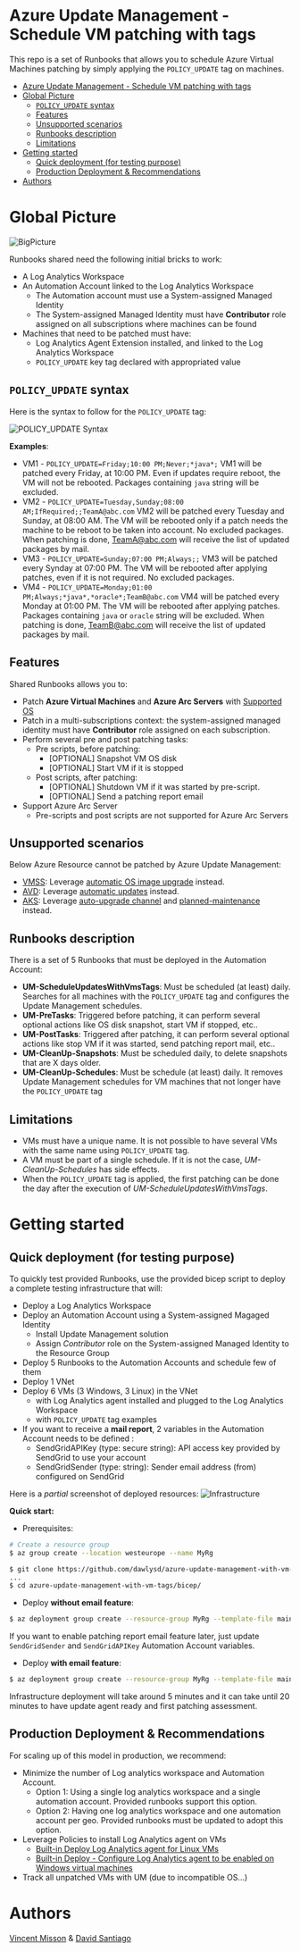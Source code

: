 # Azure Update Management - Schedule VM patching with tags 

This repo is a set of Runbooks that allows you to schedule Azure Virtual Machines patching by simply applying the `POLICY_UPDATE` tag on machines.

- [Azure Update Management - Schedule VM patching with tags](#azure-update-management---schedule-vm-patching-with-tags)
- [Global Picture](#global-picture)
  - [`POLICY_UPDATE` syntax](#policy_update-syntax)
  - [Features](#features)
  - [Unsupported scenarios](#unsupported-scenarios)
  - [Runbooks description](#runbooks-description)
  - [Limitations](#limitations)
- [Getting started](#getting-started)
  - [Quick deployment (for testing purpose)](#quick-deployment-for-testing-purpose)
  - [Production Deployment & Recommendations](#production-deployment--recommendations)
- [Authors](#authors)

# Global Picture


![BigPicture](docs/update-management-big-picture.png)

Runbooks shared need the following initial bricks to work:
* A Log Analytics Workspace
* An Automation Account linked to the Log Analytics Workspace
  * The Automation account must use a System-assigned Managed Identity
  * The System-assigned Managed Identity must have **Contributor** role assigned on all subscriptions where machines can be found
* Machines that need to be patched must have:
  * Log Analytics Agent Extension installed, and linked to the Log Analytics Workspace
  * `POLICY_UPDATE` key tag declared with appropriated value


## `POLICY_UPDATE` syntax 

Here is the syntax to follow for the `POLICY_UPDATE` tag:

![POLICY_UPDATE Syntax](docs/tag_syntax.png) 

**Examples**:
* VM1 - `POLICY_UPDATE=Friday;10:00 PM;Never;*java*;` VM1 will be patched every Friday, at 10:00 PM. Even if updates require reboot, the VM will not be rebooted. Packages containing `java` string will be excluded.
* VM2 - `POLICY_UPDATE=Tuesday,Sunday;08:00 AM;IfRequired;;TeamA@abc.com` VM2 will be patched every Tuesday and Sunday, at 08:00 AM. The VM will be rebooted only if a patch needs the machine to be reboot to be taken into account. No excluded packages. When patching is done, TeamA@abc.com will receive the list of updated packages by mail.
* VM3 - `POLICY_UPDATE=Sunday;07:00 PM;Always;;` VM3 will be patched every Synday at 07:00 PM. The VM will be rebooted after applying patches, even if it is not required. No excluded packages.
* VM4 - `POLICY_UPDATE=Monday;01:00 PM;Always;*java*,*oracle*;TeamB@abc.com` VM4 will be patched every Monday at 01:00 PM. The VM will be rebooted after applying patches. Packages containing `java` or `oracle` string will be excluded. When patching is done, TeamB@abc.com will receive the list of updated packages by mail.

## Features

Shared Runbooks allows you to:
* Patch **Azure Virtual Machines** and **Azure Arc Servers** with [Supported OS](https://docs.microsoft.com/en-us/azure/automation/update-management/operating-system-requirements#supported-operating-systems)
* Patch in a multi-subscriptions context: the system-assigned managed identity must have **Contributor** role assigned on each subscription.
* Perform several pre and post patching tasks:
  * Pre scripts, before patching:
    * [OPTIONAL] Snapshot VM OS disk 
    * [OPTIONAL] Start VM if it is stopped 
  * Post scripts, after patching:
    * [OPTIONAL] Shutdown VM if it was started by pre-script.
    * [OPTIONAL] Send a patching report email
* Support Azure Arc Server
  * Pre-scripts and post scripts are not supported for Azure Arc Servers

## Unsupported scenarios

Below Azure Resource cannot be patched by Azure Update Management:
* [VMSS](https://docs.microsoft.com/en-us/azure/virtual-machine-scale-sets/overview): Leverage [automatic OS image upgrade](https://docs.microsoft.com/en-us/azure/virtual-machine-scale-sets/virtual-machine-scale-sets-automatic-upgrade) instead.
* [AVD](https://docs.microsoft.com/en-us/azure/virtual-desktop/): Leverage [automatic updates](https://docs.microsoft.com/en-us/azure/virtual-desktop/configure-automatic-updates) instead.
* [AKS](https://docs.microsoft.com/en-us/azure/aks/): Leverage [auto-upgrade channel](https://docs.microsoft.com/en-US/azure/aks/upgrade-cluster#set-auto-upgrade-channel) and [planned-maintenance](https://docs.microsoft.com/en-us/azure/aks/planned-maintenance) instead.

## Runbooks description

There is a set of 5 Runbooks that must be deployed in the Automation Account:
* **UM-ScheduleUpdatesWithVmsTags**: Must be scheduled (at least) daily. Searches for all machines with the `POLICY_UPDATE` tag and configures the Update Management schedules.
* **UM-PreTasks**: Triggered before patching, it can perform several optional actions like OS disk snapshot, start VM if stopped, etc..
* **UM-PostTasks**: Triggered after patching, it can perform several optional actions like stop VM if it was started, send patching report mail, etc..
* **UM-CleanUp-Snapshots**: Must be scheduled daily, to delete snapshots that are X days older.
* **UM-CleanUp-Schedules**: Must be schedule (at least) daily. It removes Update Management schedules for VM machines that not longer have the `POLICY_UPDATE` tag

## Limitations

* VMs must have a unique name. It is not possible to have several VMs with the same name using `POLICY_UPDATE` tag.
* A VM must be part of a single schedule. If it is not the case, *UM-CleanUp-Schedules* has side effects.
* When the `POLICY_UPDATE` tag is applied, the first patching can be done the day after the execution of *UM-ScheduleUpdatesWithVmsTags*.

# Getting started

## Quick deployment (for testing purpose)

To quickly test provided Runbooks, use the provided bicep script to deploy a complete testing infrastructure that will: 
* Deploy a Log Analytics Workspace
* Deploy an Automation Account using a System-assigned Magaged Identity
  * Install Update Management solution
  * Assign *Contributor* role on the System-assigned Managed Identity to the Resource Group
* Deploy 5 Runbooks to the Automation Accounts and schedule few of them
* Deploy 1 VNet
* Deploy 6 VMs (3 Windows, 3 Linux) in the VNet
  * with Log Analytics agent installed and plugged to the Log Analytics Workspace
  * with `POLICY_UPDATE` tag examples
* If you want to receive a **mail report**, 2 variables in the Automation Account needs to be defined : 
  * SendGridAPIKey (type: secure string): API access key provided by SendGrid to use your account
  * SendGridSender (type: string): Sender email address (from) configured on SendGrid

Here is a *partial* screenshot of deployed resources:
![Infrastructure](docs/quickstart-infrastructure.png) 

**Quick start:**

* Prerequisites:
```bash
# Create a resource group
$ az group create --location westeurope --name MyRg

$ git clone https://github.com/dawlysd/azure-update-management-with-vm-tags
...
$ cd azure-update-management-with-vm-tags/bicep/
```

* Deploy **without email feature**:
```bash
$ az deployment group create --resource-group MyRg --template-file main.bicep
```
If you want to enable patching report email feature later, just update `SendGridSender` and `SendGridAPIKey` Automation Account variables.

* Deploy **with email feature**:
```bash
$ az deployment group create --resource-group MyRg --template-file main.bicep --parameters SendGridSender="no-reply@mydomain.fr" SendGridAPIKey="SG.XXXXXXXXXXXXX-XXXXXXXXXXXXXXXXXXX-XXXXXXXXXXXXXXXXXXXXXXXX"
```
Infrastructure deployment will take around 5 minutes and it can take until 20 minutes to have update agent ready and first patching assessment. 


## Production Deployment & Recommendations

For scaling up of this model in production, we recommend:
* Minimize the number of Log analytics workspace and Automation Account.
  * Option 1: Using a single log analytics workspace and a single automation account. Provided runbooks support this option.
  * Option 2: Having one log analytics workspace and one automation account per geo. Provided runbooks must be updated to adopt this option.
* Leverage Policies to install Log Analytics agent on VMs
  * [Built-in Deploy Log Analytics agent for Linux VMs](https://portal.azure.com/#blade/Microsoft_Azure_Policy/PolicyDetailBlade/definitionId/%2Fproviders%2FMicrosoft.Authorization%2FpolicyDefinitions%2F053d3325-282c-4e5c-b944-24faffd30d77)
  * [Built-in Deploy - Configure Log Analytics agent to be enabled on Windows virtual machines](https://portal.azure.com/#blade/Microsoft_Azure_Policy/PolicyDetailBlade/definitionId/%2Fproviders%2FMicrosoft.Authorization%2FpolicyDefinitions%2F0868462e-646c-4fe3-9ced-a733534b6a2c)
* Track all unpatched VMs with UM (due to incompatible OS…) 

# Authors

[Vincent Misson](https://github.com/vmisson) & [David Santiago](https://github.com/dawlysd)
